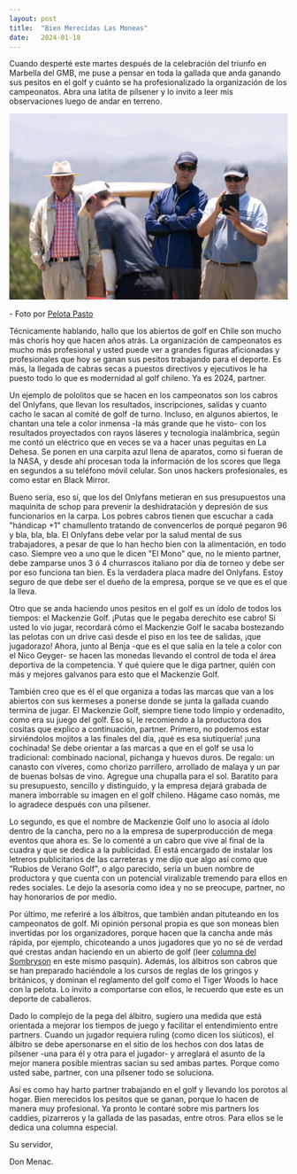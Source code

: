 ```yaml
---
layout: post
title:  "Bien Merecidas Las Moneas"
date:   2024-01-18
---
```


<p class="intro"><span class="dropcap"></span> Cuando desperté este martes después de la celebración del triunfo en Marbella del GMB, me puse a pensar en toda la gallada que anda ganando sus pesitos en el golf y cuánto se ha profesionalizado la organización de los campeonatos. Abra una latita de pílsener y lo invito a leer mis observaciones luego de andar en terreno.</p>

<img src="/assets/img/marbella2.jpg" alt="">
<p>- Foto por <a href="https://www.pelotapasto.com"> Pelota Pasto </a></p>

Técnicamente hablando, hallo que los abiertos de golf en Chile son mucho más choris hoy que hacen años atrás. La organización de campeonatos es mucho más profesional y usted puede ver a grandes figuras aficionadas y profesionales que hoy se ganan sus pesitos trabajando para el deporte. Es más, la llegada de cabras secas a puestos directivos y ejecutivos le ha puesto todo lo que es modernidad al golf chileno. Ya es 2024, partner.

Un ejemplo de pololitos que se hacen en los campeonatos son los cabros del Onlyfans, que llevan los resultados, inscripciones, salidas y cuanto cacho le sacan al comité de golf de turno. Incluso, en algunos abiertos, le chantan una tele a color inmensa -la más grande que he visto- con los resultados proyectados con rayos láseres y tecnología inalámbrica, según me contó un eléctrico que en veces se va a hacer unas peguitas en La Dehesa. Se ponen en una carpita azul llena de aparatos, como si fueran de la NASA, y desde ahí procesan toda la información de los scores que llega en segundos a su teléfono móvil celular. Son unos hackers profesionales, es como estar en Black Mirror.

Bueno sería, eso sí, que los del Onlyfans metieran en sus presupuestos una maquinita de schop para prevenir la deshidratación y depresión de sus funcionarios en la carpa. Los pobres cabros tienen que escuchar a cada "hándicap +1" chamullento tratando de convencerlos de porqué pegaron 96 y bla, bla, bla. El Onlyfans debe velar por la salud mental de sus trabajadores, a pesar de que lo han hecho bien con la alimentación, en todo caso. Siempre veo a uno que le dicen "El Mono" que, no le miento partner, debe zamparse unos 3 ó 4 churrascos italiano por día de torneo y debe ser por eso funciona tan bien. Es la verdadera placa madre del Onlyfans. Estoy seguro de que debe ser el dueño de la empresa, porque se ve que es el que la lleva.

Otro que se anda haciendo unos pesitos en el golf es un ídolo de todos los tiempos: el Mackenzie Golf. ¡Putas que le pegaba derechito ese cabro! Si usted lo vio jugar, recordará cómo el Mackenzie Golf le sacaba bostezando las pelotas con un drive casi desde el piso en los tee de salidas, ¡que jugadorazo! Ahora, junto al Benja -que es el que salía en la tele a color con el Nico Geyger- se hacen las monedas llevando el control de toda el área deportiva de la competencia. Y qué quiere que le diga partner, quién con más y mejores galvanos para esto que el Mackenzie Golf.

También creo que es él el que organiza a todas las marcas que van a los abiertos con sus kermeses a ponerse donde se junta la gallada cuando termina de jugar.  El Mackenzie Golf, siempre tiene todo limpio y ordenadito, como era su juego del golf. Eso sí, le recomiendo a la productora dos cositas que explico a continuación, partner.
Primero, no podemos estar sirviéndolos mojitos a las finales del día, ¡qué es esa siutiquería! ¡una cochinada! Se debe orientar a las marcas a que en el golf se usa lo tradicional: combinado nacional, pichanga y huevos duros. De regalo: un canasto con víveres, como chorizo parrillero, arrollado de malaya y un par de buenas bolsas de vino. Agregue una chupalla para el sol. Baratito para su presupuesto, sencillo y distinguido, y la empresa dejará grabada de manera imborrable su imagen en el golf chileno. Hágame caso nomás, me lo agradece después con una pílsener.

Lo segundo, es que el nombre de Mackenzie Golf uno lo asocia al ídolo dentro de la cancha, pero no a la empresa de superproducción de mega eventos que ahora es. Se lo comenté a un cabro que vive al final de la cuadra y que se dedica a la publicidad. Él está encargado de instalar los letreros publicitarios de las carreteras y me dijo que algo así como que "Rubios de Verano Golf", o algo parecido, sería un buen nombre de productora y que cuenta con un potencial viralizable tremendo para ellos en redes sociales. Le dejo la asesoría como idea y no se preocupe, partner, no hay honorarios de por medio.

Por último, me referiré a los álbitros, que también andan pituteando en los campeonatos de golf. Mi opinión personal propia es que son moneas bien invertidas por los organizadores, porque hacen que la cancha ande más rápida, por ejemplo, chicoteando a unos jugadores que yo no sé de verdad qué crestas andan haciendo en un abierto de golf (leer <a href="https://fdcgolf.com/blog/anonadado/">columna del Sombryson</a> en este mismo pasquín). Además, los álbitros son cabros que se han preparado haciéndole a los cursos de reglas de los gringos y británicos, y dominan el reglamento del golf como el Tiger Woods lo hace con la pelota. Lo invito a comportarse con ellos, le recuerdo que este es un deporte de caballeros.

Dado lo complejo de la pega del álbitro, sugiero una medida que está orientada a mejorar los tiempos de juego y facilitar el entendimiento entre partners. Cuando un jugador requiera ruling (como dicen los siúticos), el álbitro se debe apersonarse en el sitio de los hechos con dos latas de pílsener -una para él y otra para el jugador- y arreglará el asunto de la mejor manera posible mientras sacian su sed ambas partes. Porque como usted sabe, partner, con una pílsener todo se soluciona.

Así es como hay harto partner trabajando en el golf y llevando los porotos al hogar. Bien merecidos los pesitos que se ganan, porque lo hacen de manera muy profesional. Ya pronto le contaré sobre mis partners los caddies, pizarreros y la gallada de las pasadas, entre otros. Para ellos se le dedica una columna especial.

Su servidor,

Don Menac.

